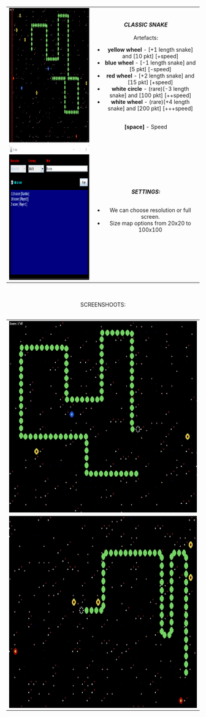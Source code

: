 <center>
<table><tr><td>
<img src="https://github.com/Biniobiniasty/GameSnake/blob/Snake/ScreenShoots/3.png" height="350" width="450"/>
  </td><td style="text-align: center">
  <b><i>CLASSIC SNAKE</i></b><br /><br />
  Artefacts:<br />
  <ul>
  <li><b>yellow wheel</b> - [+1 length snake] and [10 pkt] [+speed]</li>
  <li><b>blue wheel</b> - [-1 length snake] and [5 pkt] [-speed]</li>
  <li><b>red wheel</b> - [+2 length snake] and [15 pkt] [+speed]</li>
  <li><b>white circle</b> - (rare)[-3 length snake] and [100 pkt] [++speed]</li>
  <li><b>white wheel</b> - (rare)[+4 length snake] and [200 pkt] [+++speed]</li>
  </ul>
    <br />
  <b>[space]</b> - Speed
  </td></tr>
  <tr><td>
  <img src="https://github.com/Biniobiniasty/GameSnake/blob/Snake/ScreenShoots/0.png" height="350" width="450"/>
  </td><td style="text-align: center">
  <b><i>SETTINGS:</i></b><br /><br />
    <ul>
      <li> We can choose resolution or full screen.</li>
      <li> Size map options from 20x20 to 100x100 </li>
    </ul>
  </td></tr>
  </table>
  <br /><br />
  SCREENSHOOTS:
  <br /><br />
 <table>
   <tr><td>
     <img src="https://github.com/Biniobiniasty/GameSnake/blob/Snake/ScreenShoots/2.png" height="500" width="600"/>
     </td></tr>
   
   <tr><td>
     <img src="https://github.com/Biniobiniasty/GameSnake/blob/Snake/ScreenShoots/1.png" height="500" width="600"/>
     </td></tr>
  </table>
  </center>
